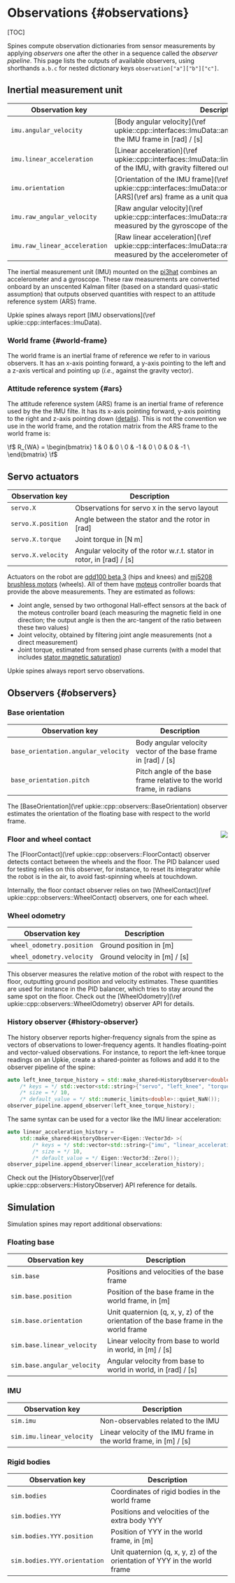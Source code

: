 # Observations {#observations}

[TOC]

Spines compute observation dictionaries from sensor measurements by applying *observers* one after the other in a sequence called the *observer pipeline*. This page lists the outputs of available observers, using shorthands `a.b.c` for nested dictionary keys `observation["a"]["b"]["c"]`.

## Inertial measurement unit

| Observation key | Description |
|-----------------|-------------|
| `imu.angular_velocity` | [Body angular velocity](\ref upkie::cpp::interfaces::ImuData::angular_velocity_imu_in_imu) of the IMU frame in [rad] / [s] |
| `imu.linear_acceleration` | [Linear acceleration](\ref upkie::cpp::interfaces::ImuData::linear_acceleration_imu_in_imu) of the IMU, with gravity filtered out, in [m] / [s]² |
| `imu.orientation` | [Orientation of the IMU frame](\ref upkie::cpp::interfaces::ImuData::orientation_imu_in_ars) in the [ARS](\ref ars) frame as a unit quaternion (w, x, y, z) |
| `imu.raw_angular_velocity` | [Raw angular velocity](\ref upkie::cpp::interfaces::ImuData::raw_angular_velocity) measured by the gyroscope of the IMU, in [rad] / [s] |
| `imu.raw_linear_acceleration` | [Raw linear acceleration](\ref upkie::cpp::interfaces::ImuData::raw_linear_acceleration) measured by the accelerometer of the IMU, in [m] / [s]² |

The inertial measurement unit (IMU) mounted on the [pi3hat](https://mjbots.com/products/mjbots-pi3hat-r4-5) combines an accelerometer and a gyroscope. These raw measurements are converted onboard by an unscented Kalman filter (based on a standard quasi-static assumption) that outputs observed quantities with respect to an attitude reference system (ARS) frame.

Upkie spines always report [IMU observations](\ref upkie::cpp::interfaces::ImuData).

### World frame {#world-frame}

The world frame is an inertial frame of reference we refer to in various observers. It has an x-axis pointing forward, a y-axis pointing to the left and a z-axis vertical and pointing up (*i.e.*, against the gravity vector).

### Attitude reference system {#ars}

The attitude reference system (ARS) frame is an inertial frame of reference used by the the IMU filte. It has its x-axis pointing forward, y-axis pointing to the right and z-axis pointing down ([details](https://github.com/mjbots/pi3hat/blob/ab632c82bd501b9fcb6f8200df0551989292b7a1/docs/reference.md#orientation)). This is not the convention we use in the world frame, and the rotation matrix from the ARS frame to the world frame is:

\f$
R_{WA} = \begin{bmatrix}
    1 & 0 & 0 \\
    0 & -1 & 0 \\
    0 & 0 & -1 \\
\end{bmatrix}
\f$

## Servo actuators

| Observation key | Description |
|-----------------|-------------|
| `servo.X` | Observations for servo `X` in the servo layout |
| `servo.X.position` | Angle between the stator and the rotor in [rad] |
| `servo.X.torque` | Joint torque in [N m] |
| `servo.X.velocity` | Angular velocity of the rotor w.r.t. stator in rotor, in [rad] / [s] |

Actuators on the robot are [qdd100 beta 3](https://mjbots.com/products/qdd100-beta-3) (hips and knees) and [mj5208 brushless motors](https://mjbots.com/products/mj5208) (wheels). All of them have [moteus](https://mjbots.com/products/moteus-r4-11) controller boards that provide the above measurements. They are estimated as follows:

- Joint angle, sensed by two orthogonal Hall-effect sensors at the back of the moteus controller board (each measuring the magnetic field in one direction; the output angle is then the arc-tangent of the ratio between these two values)
- Joint velocity, obtained by filtering joint angle measurements (not a direct measurement)
- Joint torque, estimated from sensed phase currents (with a model that includes [stator magnetic saturation](https://jpieper.com/2020/07/31/dealing-with-stator-magnetic-saturation/))

Upkie spines always report servo observations.

## Observers {#observers}

### Base orientation

| Observation key | Description |
|-----------------|-------------|
| `base_orientation.angular_velocity` | Body angular velocity vector of the base frame in [rad] / [s] |
| `base_orientation.pitch` | Pitch angle of the base frame relative to the world frame, in radians |

The [BaseOrientation](\ref upkie::cpp::observers::BaseOrientation) observer estimates the orientation of the floating base with respect to the world frame.

<img src="https://upkie.github.io/upkie/observers.png" align="right">

### Floor and wheel contact

The [FloorContact](\ref upkie::cpp::observers::FloorContact) observer detects contact between the wheels and the floor. The PID balancer used for testing relies on this observer, for instance, to reset its integrator while the robot is in the air, to avoid fast-spinning wheels at touchdown.

Internally, the floor contact observer relies on two [WheelContact](\ref upkie::cpp::observers::WheelContact) observers, one for each wheel.

### Wheel odometry

| Observation key | Description |
|-----------------|-------------|
| `wheel_odometry.position` | Ground position in [m] |
| `wheel_odometry.velocity` | Ground velocity in [m] / [s] |

This observer measures the relative motion of the robot with respect to the floor, outputting ground position and velocity estimates. These quantities are used for instance in the PID balancer, which tries to stay around the same spot on the floor. Check out the [WheelOdometry](\ref upkie::cpp::observers::WheelOdometry) observer API for details.

### History observer {#history-observer}

The history observer reports higher-frequency signals from the spine as vectors of observations to lower-frequency agents. It handles floating-point and vector-valued observations. For instance, to report the left-knee torque readings on an Upkie, create a shared-pointer as follows and add it to the observer pipeline of the spine:

```cpp
auto left_knee_torque_history = std::make_shared<HistoryObserver<double> >(
    /* keys = */ std::vector<std::string>{"servo", "left_knee", "torque"},
    /* size = */ 10,
    /* default_value = */ std::numeric_limits<double>::quiet_NaN());
observer_pipeline.append_observer(left_knee_torque_history);
```

The same syntax can be used for a vector like the IMU linear acceleration:

```cpp
auto linear_acceleration_history =
    std::make_shared<HistoryObserver<Eigen::Vector3d> >(
        /* keys = */ std::vector<std::string>{"imu", "linear_acceleration"},
        /* size = */ 10,
        /* default_value = */ Eigen::Vector3d::Zero());
observer_pipeline.append_observer(linear_acceleration_history);
```

Check out the [HistoryObserver](\ref upkie::cpp::observers::HistoryObserver) API reference for details.

## Simulation

Simulation spines may report additional observations:

### Floating base

| Observation key | Description |
|-----------------|-------------|
| `sim.base` | Positions and velocities of the base frame |
| `sim.base.position` | Position of the base frame in the world frame, in [m] |
| `sim.base.orientation` | Unit quaternion (q, x, y, z) of the orientation of the base frame in the world frame |
| `sim.base.linear_velocity` | Linear velocity from base to world in world, in [m] / [s] |
| `sim.base.angular_velocity` | Angular velocity from base to world in world, in [rad] / [s] |

### IMU

| Observation key | Description |
|-----------------|-------------|
| `sim.imu` | Non-observables related to the IMU |
| `sim.imu.linear_velocity` | Linear velocity of the IMU frame in the world frame, in [m] / [s] |

### Rigid bodies

| Observation key | Description |
|-----------------|-------------|
| `sim.bodies` | Coordinates of rigid bodies in the world frame |
| `sim.bodies.YYY` | Positions and velocities of the extra body YYY |
| `sim.bodies.YYY.position` | Position of YYY in the world frame, in [m] |
| `sim.bodies.YYY.orientation` | Unit quaternion (q, x, y, z) of the orientation of YYY in the world frame |
